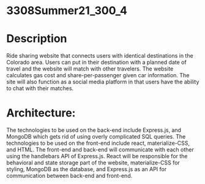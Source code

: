 # 3308Summer21_300_4

# Description
Ride sharing website that connects users with identical destinations in the Colorado area. Users can put in their destination with a planned date of travel and the website will match with other travelers. The website calculates gas cost and share-per-passenger given car information. The site will also function as a social media platform in that users have the ability to chat with their matches.

# Architecture: 
The technologies to be used on the back-end include Express.js, and MongoDB which gets rid of using overly complicated SQL queries.
The technologies to be used on the front-end include react, materialize-CSS, and HTML.
The front-end and back-end will communicate with each other using the handlebars API of Express.js.
React will be responsible for the behavioral and state storage part of the website, materialize-CSS for styling, MongoDB as the database, and Express.js as an API for communication between back-end and front-end.
